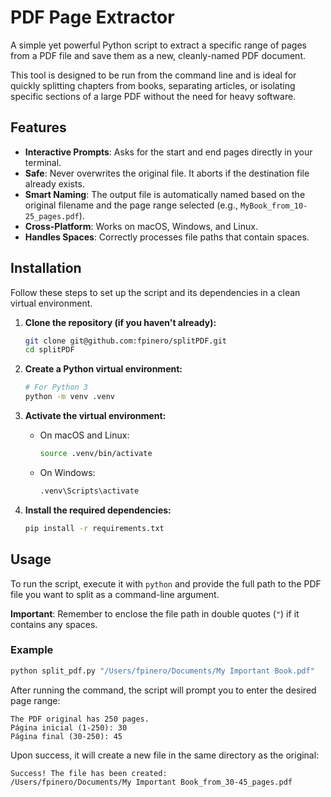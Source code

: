 # PDF Page Extractor

A simple yet powerful Python script to extract a specific range of pages from a PDF file and save them as a new, cleanly-named PDF document.

This tool is designed to be run from the command line and is ideal for quickly splitting chapters from books, separating articles, or isolating specific sections of a large PDF without the need for heavy software.

## Features

- **Interactive Prompts**: Asks for the start and end pages directly in your terminal.
- **Safe**: Never overwrites the original file. It aborts if the destination file already exists.
- **Smart Naming**: The output file is automatically named based on the original filename and the page range selected (e.g., `MyBook_from_10-25_pages.pdf`).
- **Cross-Platform**: Works on macOS, Windows, and Linux.
- **Handles Spaces**: Correctly processes file paths that contain spaces.

## Installation

Follow these steps to set up the script and its dependencies in a clean virtual environment.

1.  **Clone the repository (if you haven't already):**
    ```bash
    git clone git@github.com:fpinero/splitPDF.git
    cd splitPDF
    ```

2.  **Create a Python virtual environment:**
    ```bash
    # For Python 3
    python -m venv .venv
    ```

3.  **Activate the virtual environment:**
    - On macOS and Linux:
      ```bash
      source .venv/bin/activate
      ```
    - On Windows:
      ```bash
      .venv\Scripts\activate
      ```

4.  **Install the required dependencies:**
    ```bash
    pip install -r requirements.txt
    ```

## Usage

To run the script, execute it with `python` and provide the full path to the PDF file you want to split as a command-line argument.

**Important**: Remember to enclose the file path in double quotes (`"`) if it contains any spaces.

### Example

```bash
python split_pdf.py "/Users/fpinero/Documents/My Important Book.pdf"
```

After running the command, the script will prompt you to enter the desired page range:

```
The PDF original has 250 pages.
Página inicial (1-250): 30
Página final (30-250): 45
```

Upon success, it will create a new file in the same directory as the original:

```
Success! The file has been created:
/Users/fpinero/Documents/My Important Book_from_30-45_pages.pdf
```